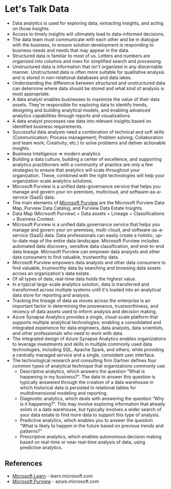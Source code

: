 # Let's Talk Data
* Data analytics is used for exploring data, extracting insights, and acting on those insights.
* Access to timely insights will ultimately lead to data-informed decisions.
* The data team must communicate with each other and be in dialogue with the business, to ensure solution development is responding to business needs and needs that may appear in the data.
* Structured data is familiar to most of us. Letters and numbers are organized into columns and rows for simplified search and processing. 
* Unstructured data is information that isn't organized in any discernable manner. Unstructured data is often more suitable for qualitative analysis and is stored in non-relational databases and data lakes.
* Understanding the difference between structured and unstructured data can determine where data should be stored and what kind of analysis is most appropriate.
* A data analyst enables businesses to maximize the value of their data assets. They're responsible for exploring data to identify trends, designing and building analytical models, and enabling advanced analytics capabilities through reports and visualizations.
* A data analyst processes raw data into relevant insights based on identified business requirements.
* Successful data analysts need a combination of technical and soft skills (Communication; Process management; Problem solving; Collaboration and team work; Creativity; etc.) to solve problems and deliver actionable insights.
* Business Intelligence => modern analytics
* Building a data culture, building a center of excellence, and supporting analytics practitioners with a community of practice are only a few strategies to ensure that analytics will scale throughout your organization. These, combined with the right technologies will help your organization scale analytics solutions.
* Microsoft Purview is a unified data-governance service that helps you manage and govern your on-premises, multicloud, and software-as-a-service (SaaS) data.
* The main elements of [Microsoft Purview](https://azure.microsoft.com/en-us/products/purview/) are the Microsoft Purview Data Map, Purview Data Catalog, and Purview Data Estate Insights.
* Data Map (Microsoft Purview) = Data assets + Lineage + Classifications + Business Context.
* Microsoft Purview is a unified data governance service that helps you manage and govern your on-premises, multi-cloud, and software-as-a-service (SaaS) data. Data professionals can easily create a holistic, up-to-date map of the entire data landscape. Microsoft Purview includes automated data discovery, sensitive data classification, and end-to-end data lineage. Microsoft Purview can empower data analysts and other data consumers to find valuable, trustworthy data.
* Microsoft Purview empowers data analysts and other data consumers to find valuable, trustworthy data by searching and browsing data assets across an organization's data estate.
* Of all types of data, real-time data holds the highest value.
* In a typical large-scale analytics solution, data is transferred and transformed across multiple systems until it's loaded into an analytical data store for reporting and analysis. 
* Tracking the lineage of data as moves across the enterprise is an important factor in determining the provenance, trustworthiness, and recency of data assets used to inform analysis and decision making.
* Azure Synapse Analytics provides a single, cloud-scale platform that supports multiple analytical technologies; enabling a consolidated and integrated experience for data engineers, data analysts, data scientists, and other professionals who need to work with data.
* The integrated design of Azure Synapse Analytics enables organizations to leverage investments and skills in multiple commonly used data technologies, including SQL, Apache Spark, and others; while providing a centrally managed service and a single, consistent user interface.
* The technological research and consulting firm Gartner defines four common types of analytical technique that organizations commonly use:
  * Descriptive analytics, which answers the question “What is happening in my business?”. The data to answer this question is typically answered through the creation of a data warehouse in which historical data is persisted in relational tables for multidimensional modeling and reporting.
  * Diagnostic analytics, which deals with answering the question “Why is it happening?”. This may involve exploring information that already exists in a data warehouse, but typically involves a wider search of your data estate to find more data to support this type of analysis.
  * Predictive analytics, which enables you to answer the question “What is likely to happen in the future based on previous trends and patterns?”
  * Prescriptive analytics, which enables autonomous decision making based on real-time or near real-time analysis of data, using predictive analytics.



## References
* [Microsoft Learn](https://learn.microsoft.com/) - learn.microsoft.com
* [Microsoft Purview](https://azure.microsoft.com/en-us/products/purview/) - azure.microsoft.com



